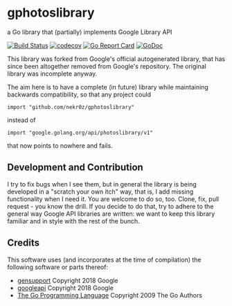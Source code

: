 # gphotoslibrary
a Go library that (partially) implements Google Library API

[![Build Status](https://travis-ci.com/nekr0z/gphotoslibrary.svg?branch=master)](https://travis-ci.com/nekr0z/gphotoslibrary) [![codecov](https://codecov.io/gh/nekr0z/gphotoslibrary/branch/master/graph/badge.svg)](https://codecov.io/gh/nekr0z/gphotoslibrary) [![Go Report Card](https://goreportcard.com/badge/github.com/nekr0z/gphotoslibrary)](https://goreportcard.com/report/github.com/nekr0z/gphotoslibrary) [![GoDoc](https://godoc.org/github.com/nekr0z/gphotoslibrary?status.svg)](http://godoc.org/github.com/nekr0z/gphotoslibrary)

This library was forked from Google's official autogenerated library, that has since been altogether removed from Google's repository. The original library was incomplete anyway.

The aim here is to have a complete (in future) library while maintaining backwards compatibility, so that any project could
```
import "github.com/nekr0z/gphotoslibrary"
```
instead of
```
import "google.golang.org/api/photoslibrary/v1"
```
that now points to nowhere and fails.

## Development and Contribution
I try to fix bugs when I see them, but in general the library is being developed in a "scratch your own itch" way, that is, I add missing functionality when I need it. You are welcome to do so, too. Clone, fix, pull request - you know the drill. If you decide to do that, try to adhere to the general way Google API libraries are written: we want to keep this library familiar and in style with the rest of the bunch.

## Credits
This software uses (and incorporates at the time of compilation) the following software or parts thereof:
* [gensupport](https://google.golang.org/api/gensupport) Copyright 2018 Google
* [googleapi](https://google.golang.org/api/googleapi) Copyright 2018 Google
* [The Go Programming Language](https://golang.org) Copyright 2009 The Go Authors
